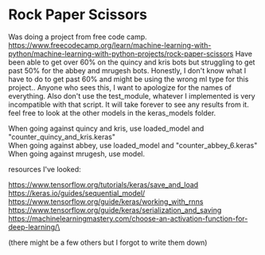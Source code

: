 # Rock Paper Scissors

Was doing a project from free code camp. https://www.freecodecamp.org/learn/machine-learning-with-python/machine-learning-with-python-projects/rock-paper-scissors
Have been able to get over 60% on the quincy and kris bots but struggling to get past 50% for the abbey and mrugesh bots. Honestly, I don't know what I have to do to get past 60% and might be using the wrong ml type for this project.. Anyone who sees this, I want to apologize for the names of everything. Also don't use the test_module, whatever I implemented is very incompatible with that script. It will take forever to see any results from it. feel free to look at the other models in the keras_models folder.


When going against quincy and kris, use loaded_model and "counter_quincy_and_kris.keras"  
When going against abbey, use loaded_model and "counter_abbey_6.keras"  
When going against mrugesh, use model.






resources I've looked:

https://www.tensorflow.org/tutorials/keras/save_and_load  
https://keras.io/guides/sequential_model/  
https://www.tensorflow.org/guide/keras/working_with_rnns  
https://www.tensorflow.org/guide/keras/serialization_and_saving  
https://machinelearningmastery.com/choose-an-activation-function-for-deep-learning/\  

(there might be a few others but I forgot to write them down)
